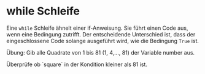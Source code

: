 # while Schleife

Eine `while` Schleife ähnelt einer if-Anweisung. Sie führt einen Code aus, wenn eine Bedingung zutrifft.
Der entscheidende Unterschied ist, dass der eingeschlossene Code solange ausgeführt wird, wie die Bedingung `True` ist.

Übung: Gib alle Quadrate von 1 bis 81 (1, 4,..., 81) der Variable number aus.

<div class='hint'>
    Überprüfe ob `square` in der Kondition kleiner als 81 ist.
</div>
